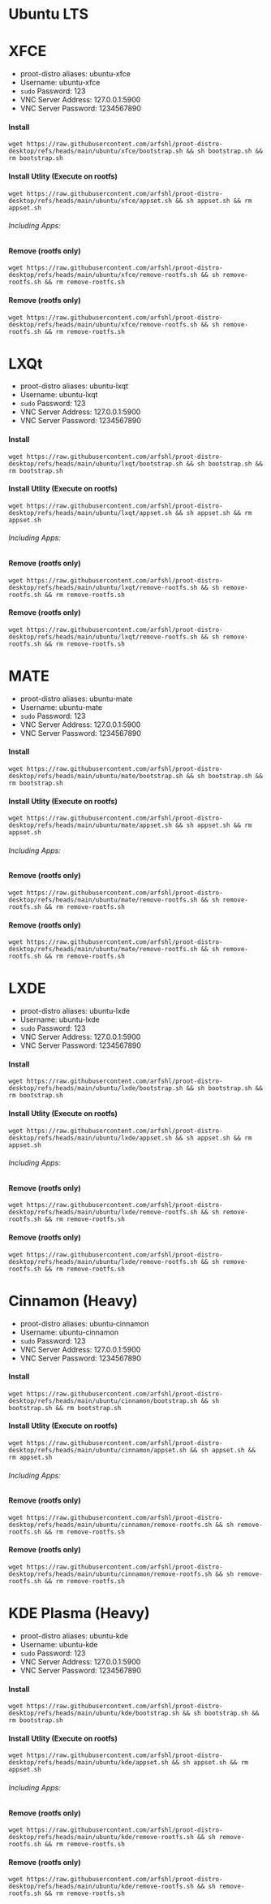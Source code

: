 # Ubuntu LTS 

# XFCE
- proot-distro aliases: ubuntu-xfce
- Username: ubuntu-xfce
- `sudo` Password: 123
- VNC Server Address: 127.0.0.1:5900
- VNC Server Password: 1234567890


#### Install
    wget https://raw.githubusercontent.com/arfshl/proot-distro-desktop/refs/heads/main/ubuntu/xfce/bootstrap.sh && sh bootstrap.sh && rm bootstrap.sh

#### Install Utlity (Execute on rootfs)
    wget https://raw.githubusercontent.com/arfshl/proot-distro-desktop/refs/heads/main/ubuntu/xfce/appset.sh && sh appset.sh && rm appset.sh
    
###### Including Apps:

#### Remove (rootfs only)
    wget https://raw.githubusercontent.com/arfshl/proot-distro-desktop/refs/heads/main/ubuntu/xfce/remove-rootfs.sh && sh remove-rootfs.sh && rm remove-rootfs.sh
#### Remove (rootfs only)
    wget https://raw.githubusercontent.com/arfshl/proot-distro-desktop/refs/heads/main/ubuntu/xfce/remove-rootfs.sh && sh remove-rootfs.sh && rm remove-rootfs.sh
    
# LXQt
- proot-distro aliases: ubuntu-lxqt
- Username: ubuntu-lxqt
- `sudo` Password: 123
- VNC Server Address: 127.0.0.1:5900
- VNC Server Password: 1234567890


#### Install
    wget https://raw.githubusercontent.com/arfshl/proot-distro-desktop/refs/heads/main/ubuntu/lxqt/bootstrap.sh && sh bootstrap.sh && rm bootstrap.sh

#### Install Utlity (Execute on rootfs)
    wget https://raw.githubusercontent.com/arfshl/proot-distro-desktop/refs/heads/main/ubuntu/lxqt/appset.sh && sh appset.sh && rm appset.sh
    
###### Including Apps:

#### Remove (rootfs only)
    wget https://raw.githubusercontent.com/arfshl/proot-distro-desktop/refs/heads/main/ubuntu/lxqt/remove-rootfs.sh && sh remove-rootfs.sh && rm remove-rootfs.sh
#### Remove (rootfs only)
    wget https://raw.githubusercontent.com/arfshl/proot-distro-desktop/refs/heads/main/ubuntu/lxqt/remove-rootfs.sh && sh remove-rootfs.sh && rm remove-rootfs.sh

# MATE
- proot-distro aliases: ubuntu-mate
- Username: ubuntu-mate
- `sudo` Password: 123
- VNC Server Address: 127.0.0.1:5900
- VNC Server Password: 1234567890


#### Install
    wget https://raw.githubusercontent.com/arfshl/proot-distro-desktop/refs/heads/main/ubuntu/mate/bootstrap.sh && sh bootstrap.sh && rm bootstrap.sh

#### Install Utlity (Execute on rootfs)
    wget https://raw.githubusercontent.com/arfshl/proot-distro-desktop/refs/heads/main/ubuntu/mate/appset.sh && sh appset.sh && rm appset.sh
    
###### Including Apps:

#### Remove (rootfs only)
    wget https://raw.githubusercontent.com/arfshl/proot-distro-desktop/refs/heads/main/ubuntu/mate/remove-rootfs.sh && sh remove-rootfs.sh && rm remove-rootfs.sh
#### Remove (rootfs only)
    wget https://raw.githubusercontent.com/arfshl/proot-distro-desktop/refs/heads/main/ubuntu/mate/remove-rootfs.sh && sh remove-rootfs.sh && rm remove-rootfs.sh
    
# LXDE 
- proot-distro aliases: ubuntu-lxde
- Username: ubuntu-lxde
- `sudo` Password: 123
- VNC Server Address: 127.0.0.1:5900
- VNC Server Password: 1234567890


#### Install
    wget https://raw.githubusercontent.com/arfshl/proot-distro-desktop/refs/heads/main/ubuntu/lxde/bootstrap.sh && sh bootstrap.sh && rm bootstrap.sh

#### Install Utlity (Execute on rootfs)
    wget https://raw.githubusercontent.com/arfshl/proot-distro-desktop/refs/heads/main/ubuntu/lxde/appset.sh && sh appset.sh && rm appset.sh
    
###### Including Apps:

#### Remove (rootfs only)
    wget https://raw.githubusercontent.com/arfshl/proot-distro-desktop/refs/heads/main/ubuntu/lxde/remove-rootfs.sh && sh remove-rootfs.sh && rm remove-rootfs.sh
#### Remove (rootfs only)
    wget https://raw.githubusercontent.com/arfshl/proot-distro-desktop/refs/heads/main/ubuntu/lxde/remove-rootfs.sh && sh remove-rootfs.sh && rm remove-rootfs.sh

# Cinnamon (Heavy)
- proot-distro aliases: ubuntu-cinnamon
- Username: ubuntu-cinnamon
- `sudo` Password: 123
- VNC Server Address: 127.0.0.1:5900
- VNC Server Password: 1234567890


#### Install
    wget https://raw.githubusercontent.com/arfshl/proot-distro-desktop/refs/heads/main/ubuntu/cinnamon/bootstrap.sh && sh bootstrap.sh && rm bootstrap.sh

#### Install Utlity (Execute on rootfs)
    wget https://raw.githubusercontent.com/arfshl/proot-distro-desktop/refs/heads/main/ubuntu/cinnamon/appset.sh && sh appset.sh && rm appset.sh
    
###### Including Apps:

#### Remove (rootfs only)
    wget https://raw.githubusercontent.com/arfshl/proot-distro-desktop/refs/heads/main/ubuntu/cinnamon/remove-rootfs.sh && sh remove-rootfs.sh && rm remove-rootfs.sh
#### Remove (rootfs only)
    wget https://raw.githubusercontent.com/arfshl/proot-distro-desktop/refs/heads/main/ubuntu/cinnamon/remove-rootfs.sh && sh remove-rootfs.sh && rm remove-rootfs.sh


# KDE Plasma (Heavy)
- proot-distro aliases: ubuntu-kde
- Username: ubuntu-kde
- `sudo` Password: 123
- VNC Server Address: 127.0.0.1:5900
- VNC Server Password: 1234567890


#### Install
    wget https://raw.githubusercontent.com/arfshl/proot-distro-desktop/refs/heads/main/ubuntu/kde/bootstrap.sh && sh bootstrap.sh && rm bootstrap.sh

#### Install Utlity (Execute on rootfs)
    wget https://raw.githubusercontent.com/arfshl/proot-distro-desktop/refs/heads/main/ubuntu/kde/appset.sh && sh appset.sh && rm appset.sh
    
###### Including Apps:

#### Remove (rootfs only)
    wget https://raw.githubusercontent.com/arfshl/proot-distro-desktop/refs/heads/main/ubuntu/kde/remove-rootfs.sh && sh remove-rootfs.sh && rm remove-rootfs.sh
#### Remove (rootfs only)
    wget https://raw.githubusercontent.com/arfshl/proot-distro-desktop/refs/heads/main/ubuntu/kde/remove-rootfs.sh && sh remove-rootfs.sh && rm remove-rootfs.sh



